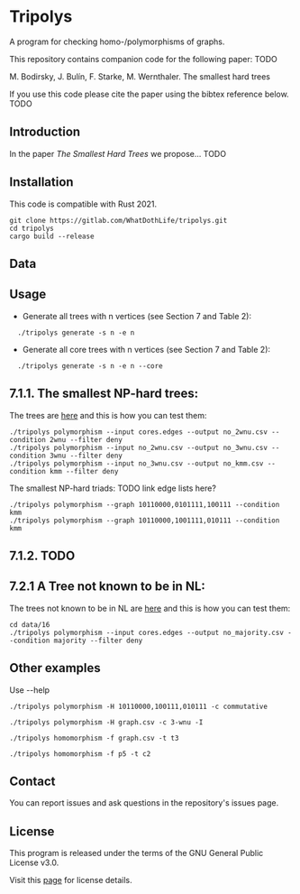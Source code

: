Tripolys
====================================

A program for checking homo-/polymorphisms of graphs.

This repository contains companion code for the following paper: TODO

M. Bodirsky, J. Bulín, F. Starke, M. Wernthaler. The smallest hard trees 
<!-- *Statistics and Computing* **32**, 17 (2022). -->

If you use this code please cite the paper using the bibtex reference below. TODO

Introduction
-----------------
In the paper *The Smallest Hard Trees* we propose... TODO

Installation
-----------------
This code is compatible with Rust 2021.

```
git clone https://gitlab.com/WhatDothLife/tripolys.git
cd tripolys
cargo build --release
```

Data
-----------------
<!-- The slurm-scripts to reproduce the main experiments are in the subfolders under -->
<!-- "scripts". You may need to modify the path to the data folder via the -->
<!-- argument `data_path`. -->

Usage
-----------------
- Generate all trees with n vertices (see Section 7 and Table 2):

```
  ./tripolys generate -s n -e n
```

- Generate all core trees with n vertices (see Section 7 and Table 2):
  
```
  ./tripolys generate -s n -e n --core
```

7.1.1. The smallest NP-hard trees: 
-----------------
The trees are [here](file:data/20/no_siggers.csv ) and this is how you can test them:

```
./tripolys polymorphism --input cores.edges --output no_2wnu.csv --condition 2wnu --filter deny
./tripolys polymorphism --input no_2wnu.csv --output no_3wnu.csv --condition 3wnu --filter deny
./tripolys polymorphism --input no_3wnu.csv --output no_kmm.csv --condition kmm --filter deny
```

The smallest NP-hard triads: TODO link edge lists here?
```
./tripolys polymorphism --graph 10110000,0101111,100111 --condition kmm
./tripolys polymorphism --graph 10110000,1001111,010111 --condition kmm
```


7.1.2. TODO
-----------------

7.2.1 A Tree not known to be in NL: 
-----------------
The trees not known to be in NL are [here](https://gitlab.com/WhatDothLife/tripolys_data/-/blob/master/16/no_majority.csv) and this is how you can test them:

```
cd data/16
./tripolys polymorphism --input cores.edges --output no_majority.csv --condition majority --filter deny
```

Other examples
-----------------
Use --help

```
./tripolys polymorphism -H 10110000,100111,010111 -c commutative
```
```
./tripolys polymorphism -H graph.csv -c 3-wnu -I
```
```
./tripolys homomorphism -f graph.csv -t t3
```
```
./tripolys homomorphism -f p5 -t c2
```

Contact
-----------------
You can report issues and ask questions in the repository's issues page. 

License
-----------------
This program is released under the terms of the GNU General Public License v3.0.

Visit this [page](http://gnugpl.org/) for license details.


<!-- Acknowledgements -->
<!-- -------------------------- -->
<!-- The work was supported by the Center for Information Services and High -->
<!-- Performance Computing [Zentrum für Informationsdienste und Hochleistungsrechnen -->
<!-- (ZIH)] at TU Dresden which provided its facilities for high throughput -->
<!-- calculations. -->
